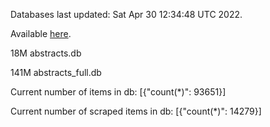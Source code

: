 Databases last updated: Sat Apr 30 12:34:48 UTC 2022. 

Available [here](https://github.com/cbeauhilton/ash-db/releases).


18M	abstracts.db

141M	abstracts_full.db

Current number of items in db:
[{"count(*)": 93651}]

Current number of scraped items in db:
[{"count(*)": 14279}]

